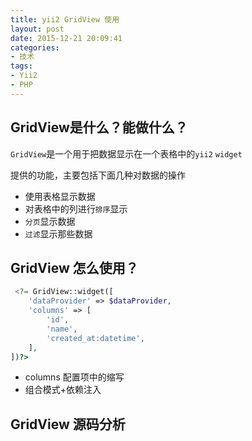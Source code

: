```yaml
---
title: yii2 GridView 使用
layout: post
date: 2015-12-21 20:09:41
categories:
- 技术
tags: 
- Yii2
- PHP
---
```

## GridView是什么？能做什么？
`GridView`是一个用于把数据显示在一个表格中的`yii2` `widget`

提供的功能，主要包括下面几种对数据的操作
- 使用表格显示数据
- 对表格中的列进行`排序`显示
- `分页`显示数据
- `过滤`显示那些数据


## GridView 怎么使用？

```php 
 <?= GridView::widget([
    'dataProvider' => $dataProvider,
    'columns' => [
        'id',
        'name',
        'created_at:datetime',
    ],
])?>
```

- columns 配置项中的缩写
- 组合模式+依赖注入



## GridView 源码分析


